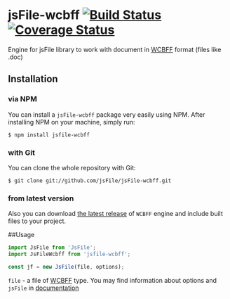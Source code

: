# jsFile-wcbff [![Build Status](https://secure.travis-ci.org/jsFile/jsFile-wcbff.png?branch=master)](https://travis-ci.org/jsFile/jsFile-wcbff) [![Coverage Status](https://coveralls.io/repos/jsFile/jsFile-wcbff/badge.svg?branch=master&service=github)](https://coveralls.io/github/jsFile/jsFile-wcbff?branch=master)
Engine for jsFile library to work with document in [WCBFF](https://en.wikipedia.org/wiki/Compound_File_Binary_Format) format (files like .doc)

## Installation
### via NPM

You can install a <code>jsFile-wcbff</code> package very easily using NPM. After
installing NPM on your machine, simply run:
````
$ npm install jsfile-wcbff
````

### with Git

You can clone the whole repository with Git:
````
$ git clone git://github.com/jsFile/jsFile-wcbff.git
````

### from latest version

Also you can download [the latest release](https://github.com/jsFile/jsFile-wcbff/tree/master/dist) of `WCBFF` engine and include built files to your project.


##Usage
````js
import JsFile from 'JsFile';
import JsFileWcbff from 'jsfile-wcbff';

const jf = new JsFile(file, options);
````
`file` - a file of [WCBFF](https://en.wikipedia.org/wiki/Compound_File_Binary_Format) type. You may find information about options and `jsFile` in [documentation](https://github.com/jsFile/jsFile#installation)
